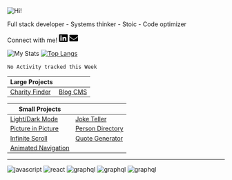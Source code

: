 <img src="https://i.giphy.com/media/3PAL5bChWnak0WJ32x/giphy.webp" alt="Hi!">

Full stack developer - Systems thinker - Stoic - Code optimizer

Connect with me! <a href="https://www.linkedin.com/in/ethan-glover/"><img src="https://raw.githubusercontent.com/eglove/eglove/eeb591600b73da426bd298d229e2fd96df019488/linkedin-brands.svg" alt="LinkedIn" width="20px" height="20px"></a> <a href="mailto:hello@ethang.email"><img src="https://raw.githubusercontent.com/eglove/eglove/47aceecf4819797d993f5facc7764cb99d0ab039/envelope-solid.svg" alt="Email" width="20px" height="20px"></a>

![My Stats](https://github-readme-stats.vercel.app/api?username=eglove&show_icons=true&theme=default&count_private=true)
[![Top Langs](https://github-readme-stats.vercel.app/api/top-langs/?username=eglove&layout=compact)](https://github.com/anuraghazra/github-readme-stats)

<!--START_SECTION:waka-->
```text
No Activity tracked this Week
```
<!--END_SECTION:waka-->

|Large Projects||
|---|---|
|[Charity Finder](https://github.com/eglove/Charity-App-React-GraphQL)|[Blog CMS](https://github.com/eglove/PHP-Dynamic-Website)|

|Small Projects||
|---|---|
|[Light/Dark Mode](https://eglove.github.io/light-dark-mode/)|[Joke Teller](https://eglove.github.io/joke-teller/)|
|[Picture in Picture](https://eglove.github.io/picture-in-picture/)|[Person Directory](https://eglove.github.io/aliens/)|
|[Infinite Scroll](https://eglove.github.io/infinite-scroll/)|[Quote Generator](https://eglove.github.io/quote-generator/)|
|[Animated Navigation](https://eglove.github.io/navigation/)||

<hr>
<div>
  <img src="https://www.vectorlogo.zone/logos/javascript/javascript-icon.svg" alt="javascript">
  <img src="https://www.vectorlogo.zone/logos/reactjs/reactjs-icon.svg" alt="react">
  <img src="https://www.vectorlogo.zone/logos/graphql/graphql-icon.svg" alt="graphql">
  <img src="https://www.vectorlogo.zone/logos/w3_html5/w3_html5-icon.svg" alt="graphql">
  <img src="https://www.vectorlogo.zone/logos/getbootstrap/getbootstrap-icon.svg" alt="graphql">
</div>
